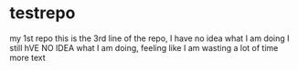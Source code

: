 # testrepo
my 1st repo
this is the 3rd line of the repo, I have no idea what I am doing 
I still hVE NO IDEA what I am doing, feeling like I am wasting a lot of time
more text
